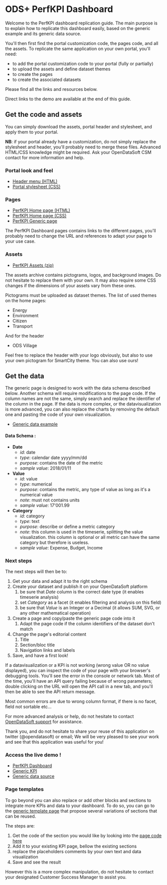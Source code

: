 ODS+ PerfKPI Dashboard
=======

Welcome to the PerfKPI dashboard replication guide. 
The main purpose is to explain how to replicate this dashboard easily, based on the generic example and its generic data source.

You'll then first find the portal customization code, the pages code, and all the assets.
To replicate the same application on your own portal, you'll need:
 * to add the portal customization code to your portal (fully or partially)
 * to upload the assets and define dataset themes
 * to create the pages
 * to create the associated datasets

Please find all the links and resources below.

Direct links to the demo are available at the end of this guide. 


## Get the code and assets

You can simply download the assets, portal header and stylesheet, and apply them to your portal.

**NB**: if your portal already have a customization, do not simply replace the stylesheet and header, you'll probably need to merge these files. Advanced HTML/CSS knowledge might be required. Ask your OpenDataSoft CSM contact for more information and help.



### Portal look and feel

* [Header menu (HTML)](./resources/web/perfkpi-header.html)
* [Portal stylesheet (CSS)](./resources/web/perfkpi.css)

### Pages

* [PerfKPI Home page (HTML)](./resources/web/home.html)
* [PerfKPI Home page (CSS)](./resources/web/home.css)
* [PerfKPI Generic page](./resources/web/generic.html)

The PerfKPI Dashboard pages contains links to the different pages, you'll probably need to change the URL and references to adapt your page to your use case.

### Assets

* [PerfKPI Assets (zip)](./resources/assets/perfkpi-assets.zip)

The assets archive contains pictograms, logos, and background images. Do not hesitate to replace them with your own.
It may also require some CSS changes if the dimensions of your assets vary from these ones.

Pictograms must be uploaded as dataset themes.
The list of used themes on the home pages:
* Energy
* Environment
* Citizen
* Transport

And for the header 
* ODS Village

Feel free to replace the header with your logo obviously, but also to use your own pictogram for SmartCity theme.
You can also use ours!  

## Get the data

The generic page is designed to work with the data schema described below. Another schema will require modifications to the page code. 
If the column names are not the same, simply search and replace the identifier of the column in the page.
If the data is more complex, or the datavisualization is more advanced, you can also replace the charts by removing the default one and pasting the code of your own visualization. 

* [Generic data example](./resources/data/generic.csv)


#### Data Schema :

- **Date** 
  - _id_: date
  - _type_: calendar date yyyy/mm/dd
  - _purpose_: contains the date of the metric
  - _sample value_: 2018/01/11
- **Value**
  - _id_: value
  - _type_: numerical
  - _purpose_: contains the metric, any type of value as long as it's a numerical value
  - _note_: must not contains units
  - _sample value_: 17'001.99
- **Category**
  - _id_: category
  - _type_: text
  - _purpose_: describe or define a metric category
  - _note_: this column is used in the timeserie, splitting the value visualization.
  this column is optional or all metric can have the same category but therefore is useless.
  - _sample value_: Expense, Budget, Income
  

### Next steps

The next steps will then be to:

1. Get your data and adapt it to the right schema
1. Create your dataset and publish it on your OpenDataSoft platform
    1. be sure that *Date* column is the correct date type (it enables timeserie analysis)
    1. set *Category* as a facet (it enables filtering and analysis on this field)
    1. be sure that *Value* is an Integer or a Decimal (it allows SUM, SVG, or any other mathematical operation)
1. Create a page and copy/paste the generic page code into it
    1. Adapt the page code if the column identifiers of the dataset don't match
1. Change the page's editorial content
    1. Title
    1. Section/bloc title
    1. Navigation links and labels
1. Save, and have a first look!

If a datavisualization or a KPI is not working (wrong value OR no value displayed), you can inspect the code of your page with your browser's debugging tools.
You'll see the error in the console or network tab. Most of the time, you'll have an API query failing because of wrong parameters; double clicking on the URL will open the API call in a new tab, and you'll then be able to see the API return message. 

Most common errors are due to wrong column format, if there is no facet, field not sortable etc...

For more advanced analysis or help, do not hesitate to contact [OpenDataSoft support](mailto:support@opendatasoft.com) for assistance.


Thank you, and do not hesitate to share your reuse of this application on twitter (@opendatasoft) or email; We will be very pleased to see your work and see that this application was useful for you!

### Access the live demo !

* [PerfKPI Dashboard](https://perfkpi-odsplus.opendatasoft.com/)
* [Generic KPI](https://perfkpi-odsplus.opendatasoft.com/pages/generic/)
* [Generic data source](https://perfkpi-odsplus.opendatasoft.com/explore/dataset/kpi-generic/table/)


### Page templates

To go beyond you can also replace or add other blocks and sections to integrate more KPIs and data to your dashboard.
To do so, you can go to the [generic template page](https://perfkpi-odsplus.opendatasoft.com/pages/template/) that propose several variations of sections that can be reused.

The steps are:

1. Get the code of the section you would like by looking into the [page code here](./resources/web/templates.html)
1. Add it to your existing KPI page, bellow the existing sections
1. replace the placeholders comments by your own text and data visualization
1. Save and see the result

However this is a more complex manipulation, do not hesitate to contact your designated Customer Success Manager to assist you.
 